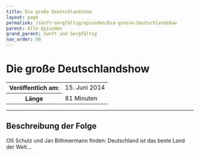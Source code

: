 ```yaml
---
title: Die große Deutschlandshow
layout: page
permalink: /sanft-sorgfältig/episoden/Die-grosse-Deutschlandshow
parent: Alle Episoden
grand_parent: Sanft und Sorgfältig
nav_order: 68
---
```


# Die große Deutschlandshow
<table class="resp-table dcf-table dcf-table-responsive dcf-table-bordered dcf-table-striped dcf-w-100%">
                    <tbody>
                        <tr>
                            <th scope="row">Veröffentlich am:</th>
                            <td data-label="Veröffentlich am:">15. Juni 2014</td>
                        </tr>
                        <tr>
                            <th scope="row">Länge </th>
                            <td data-label="Länge ">81 Minuten</td>
                        </tr></tbody>
                </table>

***

## Beschreibung der Folge

<div>
Olli Schulz und Jan Böhmermann finden: Deutschland ist das beste Land der Welt...  
</div>

